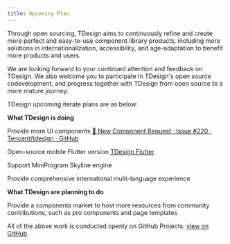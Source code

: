 ```yaml
---
title: Upcoming Plan
---
```


Through open sourcing, TDesign aims to continuously refine and create more perfect and easy-to-use component library products, including more solutions in internationalization, accessibility, and age-adaptation to benefit more products and users.

We are looking forward to your continued attention and feedback on TDesign. We also welcome you to participate in TDesign's open source codevelopment, and progress together with TDesign from open source to a more mature journey.

TDesign upcoming iterate plans are as below:

**What TDesign is doing**

Provide more UI components [📌 New Component Request · Issue #220 · Tencent/tdesign · GitHub](https://github.com/Tencent/tdesign/issues/220)

Open-source mobile Flutter version [TDesign Flutter](https://github.com/Tencent/tdesign-flutter)

Support MiniProgram Skyline engine

Provide comprehensive international multi-language experience

**What TDesign are planning to do**

Provide a components market to host more resources from community contributions, such as pro components and page templates

All of the above work is conducted openly on GitHub Projects. [view on GitHub](https://github.com/orgs/Tencent/projects/1)
